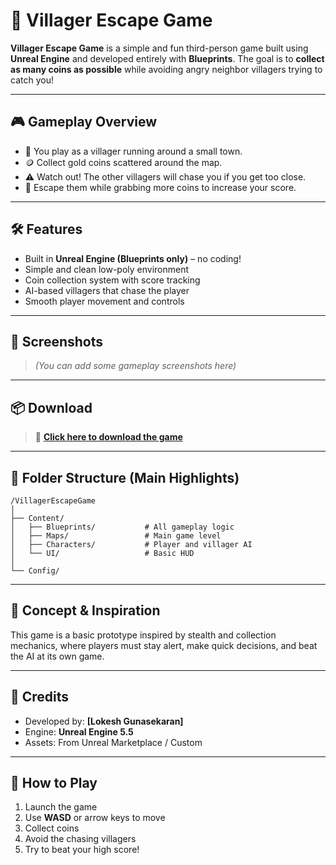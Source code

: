 # 🏡 Villager Escape Game

**Villager Escape Game** is a simple and fun third-person game built using **Unreal Engine** and developed entirely with **Blueprints**. The goal is to **collect as many coins as possible** while avoiding angry neighbor villagers trying to catch you!

---

## 🎮 Gameplay Overview

- 👣 You play as a villager running around a small town.
- 🪙 Collect gold coins scattered around the map.
- ⚠️ Watch out! The other villagers will chase you if you get too close.
- 💨 Escape them while grabbing more coins to increase your score.

---

## 🛠️ Features

- Built in **Unreal Engine (Blueprints only)** – no coding!
- Simple and clean low-poly environment
- Coin collection system with score tracking
- AI-based villagers that chase the player
- Smooth player movement and controls

---

## 📸 Screenshots

> *(You can add some gameplay screenshots here)*

---

## 📦 Download

> 🔗 [**Click here to download the game**](https://drive.google.com/drive/folders/1o1NX3HiIrK73SejBh2WP3Gso9RSBQlQP?usp=drive_link)

---

## 📁 Folder Structure (Main Highlights)

```
/VillagerEscapeGame
│
├── Content/
│   ├── Blueprints/           # All gameplay logic
│   ├── Maps/                 # Main game level
│   ├── Characters/           # Player and villager AI
│   └── UI/                   # Basic HUD
│
└── Config/
```

---

## 🧠 Concept & Inspiration

This game is a basic prototype inspired by stealth and collection mechanics, where players must stay alert, make quick decisions, and beat the AI at its own game.

---

## 🙌 Credits

- Developed by: **[Lokesh Gunasekaran]**
- Engine: **Unreal Engine 5.5**
- Assets: From Unreal Marketplace / Custom

---

## 🚀 How to Play

1. Launch the game
2. Use **WASD** or arrow keys to move
3. Collect coins
4. Avoid the chasing villagers
5. Try to beat your high score!
